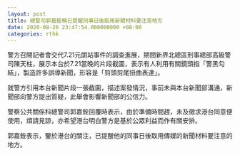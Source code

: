 ```yaml
---
layout: post
title: 總警司郭嘉銓稱已提醒同事日後取用新聞材料要注意地方
date: 2020-08-26 23:47:54.000000000 +08:00
categories: rthk
---
```


警方召開記者會交代7.21元朗站事件的調查進展，期間新界北總區刑事總部高級警司陳天柱，展示本台於7.21當晚的片段截圖，表示有人利用有關鏡頭指「警黑勾結」，製造許多誤導新聞，形容是「剪頭剪尾扭曲表達」。

就警方引用本台新聞片段一張截圖，描述案發情況，事前未與本台新聞部溝通，新聞部向警方提出質疑，此舉會影響新聞部的公信力。

警察公共關係科總警司郭嘉銓回覆時表示，由於準備時間趕，未及徵求港台同意便使用，煩請見諒，亦希望港台明白警方是基於公眾利益而作有關安排。

郭嘉銓表示，鑒於港台的關注，已提醒他的同事日後取用傳媒的新聞材料要注意的地方。
